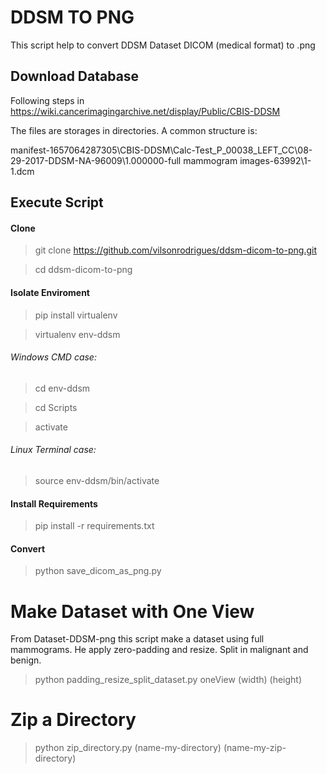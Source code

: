 # DDSM TO PNG
This script help to convert DDSM Dataset DICOM (medical format) to .png 

## Download Database

Following steps in https://wiki.cancerimagingarchive.net/display/Public/CBIS-DDSM 

The files are storages in directories. A common structure is:

manifest-1657064287305\CBIS-DDSM\Calc-Test_P_00038_LEFT_CC\08-29-2017-DDSM-NA-96009\1.000000-full mammogram images-63992\1-1.dcm

## Execute Script

#### Clone

> git clone https://github.com/vilsonrodrigues/ddsm-dicom-to-png.git

> cd ddsm-dicom-to-png

#### Isolate Enviroment

> pip install virtualenv

> virtualenv env-ddsm

###### Windows CMD case:

> cd env-ddsm

> cd Scripts

> activate

###### Linux Terminal case:

> source env-ddsm/bin/activate

#### Install Requirements

> pip install -r requirements.txt

#### Convert

> python save_dicom_as_png.py

# Make Dataset with One View

From Dataset-DDSM-png this script make a dataset using full mammograms. He apply zero-padding and resize. Split in malignant and benign. 

> python padding_resize_split_dataset.py oneView (width) (height)

# Zip a Directory

> python zip_directory.py (name-my-directory) (name-my-zip-directory)
